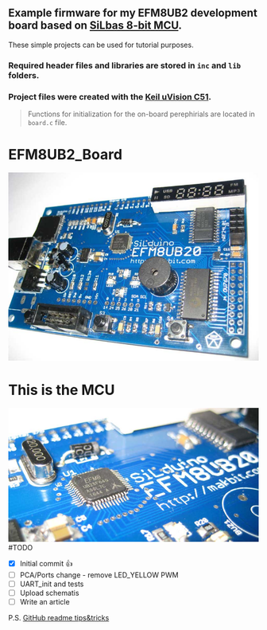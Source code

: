 ## Example firmware for my **EFM8UB2 development board** based on [SiLbas 8-bit MCU](https://www.silabs.com/products/mcu/8-bit).
These simple projects can be used for tutorial purposes.
### Required header files and libraries are stored in `inc` and `lib` folders.
### Project files were created with the [Keil uVision C51](http://www.keil.com/c51/).
> Functions for initialization for the on-board perephirials are located in `board.c` file.
# EFM8UB2_Board
![EFM8UB2_Board](EFM8UB2_Board.jpg)
# This is the MCU
![EFM8UB2_Board_MCU](EFM8UB2_Board_MCU.jpg)
#TODO
- [x] Initial commit :+1:
- [ ] PCA/Ports change - remove LED_YELLOW PWM
- [ ] UART_init and tests
- [ ] Upload schematis
- [ ] Write an article

P.S. [GitHub readme tips&tricks](https://help.github.com/articles/basic-writing-and-formatting-syntax/)
